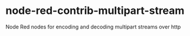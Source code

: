 # node-red-contrib-multipart-stream
Node Red nodes for encoding and decoding multipart streams over http
